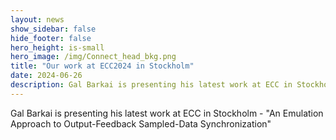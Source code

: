 ```yaml
---
layout: news
show_sidebar: false
hide_footer: false
hero_height: is-small
hero_image: /img/Connect_head_bkg.png
title: "Our work at ECC2024 in Stockholm"
date: 2024-06-26
description: Gal Barkai is presenting his latest work at ECC in Stockholm - "“An Emulation Approach to Output-Feedback Sampled-Data Synchronization”
---
```

Gal Barkai is presenting his latest work at ECC in Stockholm - "An Emulation Approach to Output-Feedback Sampled-Data Synchronization"